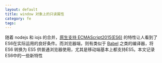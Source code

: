 ```yaml
---
layout: default
title: window 对象上的只读属性
category: fe
tags:
---
```



随着 nodejs 和 iojs 的合并，[原生支持 ECMAScript2015(ES6)](https://nodejs.org/en/docs/es6/) 的特性让人看到了ES6在实际运用的良好条件。而浏览器端，则有类似于 [Babel](https://babeljs.io/repl/) 之类的编译器，将 ES6 转换为 ES5 供普通浏览器使用，尤其是移动端基本上都支持ES5。本文记录ES6中的一些新特性

#
